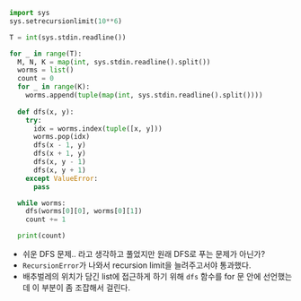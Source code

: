 ``` python
import sys
sys.setrecursionlimit(10**6)

T = int(sys.stdin.readline())

for _ in range(T):
  M, N, K = map(int, sys.stdin.readline().split())
  worms = list()
  count = 0
  for _ in range(K):
    worms.append(tuple(map(int, sys.stdin.readline().split())))
  
  def dfs(x, y):
    try: 
      idx = worms.index(tuple([x, y]))
      worms.pop(idx)
      dfs(x - 1, y)
      dfs(x + 1, y)
      dfs(x, y - 1)
      dfs(x, y + 1)
    except ValueError:
      pass

  while worms:
    dfs(worms[0][0], worms[0][1])
    count += 1

  print(count)
```

- 쉬운 DFS 문제.. 라고 생각하고 풀었지만 원래 DFS로 푸는 문제가 아닌가?
- `RecursionError`가 나와서 recursion limit을 늘려주고서야 통과했다. 
- 배추벌레의 위치가 담긴 list에 접근하게 하기 위해 `dfs` 함수를 for 문 안에 선언했는데 이 부분이 좀 조잡해서 걸린다. 